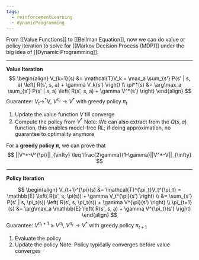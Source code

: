 ```yaml
---
tags:
  - reinforcementLearning
  - dynamicProgramming
---
```

From [[Value Functions]] to [[Bellman Equation]], now we can do value or policy iteration to solve for [[Markov Decision Process (MDP)]] under the big idea of [[Dynamic Programming]].
___
**Value Iteration** 
$$
\begin{align}
V_{k+1}(s) &= \mathcal{T}V_k = \max_a \sum_{s'} P(s' | s, a) \left( R(s', s, a) + \gamma V_k(s') \right) \\
\pi^*(s) &= \arg\max_a \sum_{s'} P(s' | s, a) \left( R(s', s, a) + \gamma V^*(s') \right)
\end{align}
$$
Guarantee: $V_t \to ^*V$, $V^{\pi_t}\to V^*$ with greedy policy $\pi_t$
1. Update the value function $V$ till converge
2. Compute the policy from $V^*$
Note: We can also extract from the $Q(s,a)$ function, this enables model-free RL; if doing approximation, no guarantee to optimality anymore

For a **greedy policy $\pi$**, we can prove that
$$
||V^*-V^{\pi}||_{\infty} \leq \frac{2\gamma}{1-\gamma}||V^*-V||_{\infty}
$$
___
**Policy Iteration**

$$
\begin{align}
V_{t+1}^{\pi}(s) &= \mathcal{T}^{\pi_t}V_t^{\pi_t} = \mathbb{E} \left( R(s', s, \pi(s)) + \gamma V_t^{\pi}(s') \right) \\
&= \sum_{s'} P(s' | s, \pi_t(s)) \left( R(s', s, \pi_t(s)) + \gamma V^{\pi}(s') \right) \\
\pi_{t+1}(s) &= \arg\max_a \mathbb{E} \left( R(s', s, a) + \gamma V^{\pi_t}(s') \right)
\end{align}
$$
Guarantee: $V^{\pi_t+1} \geq V^{\pi_t}$, $V^{\pi_t}\to V^*$ with greedy policy $\pi_{t+1}$
1. Evaluate the policy
2. Update the policy
Note: Policy typically converges before value converges

